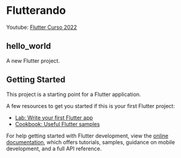 # Flutterando

Youtube: [Flutter Curso 2022](https://www.youtube.com/playlist?list=PLlBnICoI-g-fuy5jZiCufhFip1BlBswI7)

## hello_world

A new Flutter project.

## Getting Started

This project is a starting point for a Flutter application.

A few resources to get you started if this is your first Flutter project:

- [Lab: Write your first Flutter app](https://docs.flutter.dev/get-started/codelab)
- [Cookbook: Useful Flutter samples](https://docs.flutter.dev/cookbook)

For help getting started with Flutter development, view the
[online documentation](https://docs.flutter.dev/), which offers tutorials,
samples, guidance on mobile development, and a full API reference.
